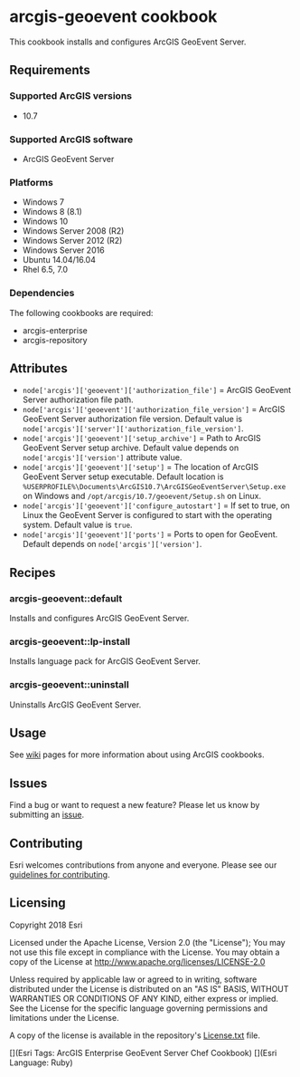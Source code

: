 arcgis-geoevent cookbook
===============

This cookbook installs and configures ArcGIS GeoEvent Server.

Requirements
------------

### Supported ArcGIS versions

* 10.7

### Supported ArcGIS software

* ArcGIS GeoEvent Server

### Platforms

* Windows 7
* Windows 8 (8.1)
* Windows 10
* Windows Server 2008 (R2)
* Windows Server 2012 (R2)
* Windows Server 2016
* Ubuntu 14.04/16.04
* Rhel 6.5, 7.0

### Dependencies
The following cookbooks are required:

* arcgis-enterprise
* arcgis-repository

Attributes
----------

* `node['arcgis']['geoevent']['authorization_file']` = ArcGIS GeoEvent Server authorization file path. 
* `node['arcgis']['geoevent']['authorization_file_version']` = ArcGIS GeoEvent Server authorization file version. Default value is `node['arcgis']['server']['authorization_file_version']`.
* `node['arcgis']['geoevent']['setup_archive']` = Path to ArcGIS GeoEvent Server setup archive. Default value depends on `node['arcgis']['version']` attribute value.
* `node['arcgis']['geoevent']['setup']` = The location of ArcGIS GeoEvent Server setup executable. Default location is `%USERPROFILE%\Documents\ArcGIS10.7\ArcGISGeoEventServer\Setup.exe` on Windows and `/opt/arcgis/10.7/geoevent/Setup.sh` on Linux.
* `node['arcgis']['geoevent']['configure_autostart']` = If set to true, on Linux the GeoEvent Server is configured to start with the operating system.  Default value is `true`.
* `node['arcgis']['geoevent']['ports']` = Ports to open for GeoEvent. Default depends on `node['arcgis']['version']`.


Recipes
-------

### arcgis-geoevent::default
Installs and configures ArcGIS GeoEvent Server.

### arcgis-geoevent::lp-install
Installs language pack for ArcGIS GeoEvent Server.

### arcgis-geoevent::uninstall
Uninstalls ArcGIS GeoEvent Server.


Usage
-----

See [wiki](https://github.com/Esri/arcgis-cookbook/wiki) pages for more information about using ArcGIS cookbooks.

## Issues

Find a bug or want to request a new feature?  Please let us know by submitting an [issue](https://github.com/Esri/arcgis-cookbook/issues).

## Contributing

Esri welcomes contributions from anyone and everyone. Please see our [guidelines for contributing](https://github.com/esri/contributing).

Licensing
---------

Copyright 2018 Esri

Licensed under the Apache License, Version 2.0 (the "License");
You may not use this file except in compliance with the License.
You may obtain a copy of the License at
   http://www.apache.org/licenses/LICENSE-2.0

Unless required by applicable law or agreed to in writing, software
distributed under the License is distributed on an "AS IS" BASIS,
WITHOUT WARRANTIES OR CONDITIONS OF ANY KIND, either express or implied.
See the License for the specific language governing permissions and
limitations under the License.

A copy of the license is available in the repository's [License.txt](https://github.com/Esri/arcgis-cookbook/blob/master/License.txt?raw=true) file.

[](Esri Tags: ArcGIS Enterprise GeoEvent Server Chef Cookbook)
[](Esri Language: Ruby)
